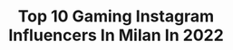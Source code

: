 ---
title: Top 10 Gaming Instagram Influencers In Milan In 2022
description: >-
  Find top gaming Instagram influencers in Milan in 2022. Most popular hashtags: #gaming #gamer #milano #italia.
platform: Instagram
hits: 9
text_top: See the top-rated Instagram profiles on inBeat.
text_bottom: Our database has 9 Instagram influencers like this in Milan, Italy for you to contact.
profiles:
  - username: "freestyleeliteagency"
    fullname: >-
      F. E. A.
    bio: >-
      Contattaci via mail: freestyle.eliteagency@gmail.com — Ascolta ora ALL STARZ, feat. @lethalv13 @kid_kontrasto @hydra_aka_sbrellz @djms ⤵️
    location: "Italy"
    followers: 5699
    engagement: 1151
    commentsToLikes: 0.051582
    id: ck5q31ku8is7y0i113a5t4f1f
    verified: false
    hashtags: "#feamilyaffair, #ameday4, #fea, #featricide"
  - username: "milangamesweek"
    fullname: >-
      Milan Games Week
    bio: >-
      Milan Games Week: l'evento ufficiale dell'industria videoludica italiana. #MGW2020 Milano Rho Fiera dal 2 al 4 ottobre 2020
    location: "Italy"
    followers: 14915
    engagement: 428
    commentsToLikes: 0.004393
    id: ck6u3l6iqyf4t0j71h66pq087
    verified: false
    hashtags: "#milano, #gamer, #gamers, #gametime"
  - username: "machete.gaming"
    fullname: >-
      Machete Gaming
    bio: >-
      ⚔ Musica e Gaming 👇🏻 segui la Gang anche su Twitch!
    location: "Italy"
    followers: 32987
    engagement: 796
    commentsToLikes: 0.021316
    id: ck6u3l82ayfe80j71qbzomo4b
    verified: false
    hashtags: "#playaparttogether"
  - username: "andrearock"
    fullname: >-
      Andrea Rock
    bio: >-
      🏤 @attitude_studio_milano 🎤 @andead_official 📻 @virginradioit 🎧 @dirtymondaysmilano 🕯 @amnestygr100 🎼 TGOF lyric video ⬇️
    location: "Italy"
    followers: 24488
    engagement: 135
    commentsToLikes: 0.016028
    id: ck5cihue1so440i11eoddqqq2
    verified: true
    hashtags: "#linkinbio, #acdc, #celticwave, #andead"
  - username: "hal_tv"
    fullname: >-
      ⚡️ Thomas Avallone ⚡️
    bio: >-
      Pro Player & @twitch Streamer 🏆 🌍 🇪🇺@quake 🏆 🇮🇹@playoverwatch (x3) 🏆 🇪🇺 @playapex EU Rivals Champion & Runnerup 🏆 🇪🇺@hyperscapegame EU Rivals Runnerup
    location: "Italy"
    followers: 35372
    engagement: 836
    commentsToLikes: 0.015245
    id: ck9wd1gtodn0h0j78egqqzpoi
    verified: false
    hashtags: "#apexlegendsclips, #playapex, #gamer, #gaming"
  - username: "romainreglade"
    fullname: >-
      Romain Reglade
    bio: >-
      | 👁 Luxury Visual Creator | 📽 Creative Agency Owner | 🎓 Oxford, LSE, Bocconi | 🌐 5+ Languages
    location: "Italy"
    followers: 11738
    engagement: 350
    commentsToLikes: 0.054795
    id: ck5px1qe9poa10i11t8cfhdh8
    verified: false
    hashtags: "#iamatraveler, #domainedelamerite, #dolcevita, #capri"
  - username: "ssdpalermoofficial"
    fullname: >-
      SSD Palermo Official
    bio: >-
      ⚽️ Benvenuti nell'unico account Instagram ufficiale della SSD Palermo. 🦅 #SiamoAquile 👇🏼 PALERMO INNOVATION LAB👇🏼
    location: "Italy"
    followers: 38246
    engagement: 683
    commentsToLikes: 0.020426
    id: ck55ju3gjxqvn0i11w2xcltg1
    verified: false
    hashtags: "#siamoaquile, #accaddeoggi, #palermo, #rosanero"
  - username: "patrickrayofficial"
    fullname: >-
      Patrick Ray Pugliese
    bio: >-
      Profilo ufficiale ©️ Il profilo è gestito da Patrick e dal suo staff. 📩 Commercial & info: patrickrayinfo@gmail.com Seguitemi anche su Facebook ⤵️
    location: "Italy"
    followers: 142993
    engagement: 237
    commentsToLikes: 0.051357
    id: ck8sy9idzk6t70j786oqt7xjj
    verified: false
    hashtags: "#fatbike, #lossclavo, #lossclavostaypositive, #fastcon"
  - username: "royale77"
    fullname: >-
      Rosario Liberti
    bio: >-
      📍 Milano 🇮🇹 ✉️ deltanove@gmail.com Head of seconds count @unimaticwatches Director of photography @analoguereleases
    location: "Italy"
    followers: 28689
    engagement: 545
    commentsToLikes: 0.011078
    id: ck0vwcx6ft4uc0i1914ojcnf9
    verified: false
    hashtags: "#hillclimb, #lamborghinipolostorico, #type7, #outdoors"
  - username: "bibarella__"
    fullname: >-
      Bianca Marchisio
    bio: >-
      29 👸 Austrian 🇦🇹 🏡 Desenzano del Garda, Italy 🇮🇹 🎮 #gaming ✈️ #travel ⛵️ #sailing 💻 #technology ⛷ #skiing 🔒❣️ taken
    location: "Italy"
    followers: 6227
    engagement: 2995
    commentsToLikes: 0.034837
    id: ckaowljkn9gf80i78lo6sweyb
    verified: false
    hashtags: "#sorridere, #staypositive, #visualsoflive, #senzapaura"
---